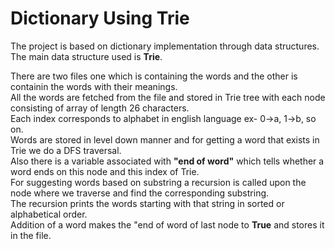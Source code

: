 # Dictionary Using Trie
The project is based on dictionary implementation through data structures. 
The main data structure used is <b>Trie</b>.

There are two files one which is containing the words and the other is containin the words with their meanings.<br>
All the words are fetched from the file and stored in Trie tree with each node consisting of array of length 26 characters.<br>
Each index corresponds to alphabet in english language ex- 0->a, 1->b, so on.
<br>
Words are stored in level down manner and for getting a word that exists in Trie we do a DFS traversal.
<br>
Also there is a variable associated with <b>"end of word"</b> which tells whether a word ends on this node and this index of Trie.
<br>
For suggesting words based on substring a recursion is called upon the node where we traverse and find the corresponding substring.
<br>
The recursion prints the words starting with that string in sorted or alphabetical order.
<br>
Addition of a word makes the "end of word of last node to <b>True</b> and stores it in the file.
